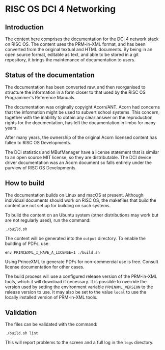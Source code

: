 # RISC OS DCI 4 Networking

## Introduction

The content here comprises the documentation for the DCI 4 network stack on RISC OS.
The content uses the PRM-in-XML format, and has been converted from the original
textual and HTML documents. By being in an open source format, editable as text,
and able to be stored in a git repository, it brings the maintenance of
documentation to users.

## Status of the documentation

The documentation has been converted raw, and then reorganised to structure the
information in a form closer to that used by the RISC OS Programmer's Reference
Manuals.

The documentation was originally copyight Acorn/ANT. Acorn had concerns that the
information might be used to subvert school systems. This concern, together with
the inability to obtain any clear answer on the reproduction rights for the
documentation, has left the documentation in limbo for many years.

After many years, the ownership of the original Acorn licensed content has
fallen to RISC OS Developments.

The DCI statistics and MBufManager have a license statement that is similar to
an open source MIT license, so they are distributable. The DCI device driver
documentation was an Acorn document so falls entirely under the purview of
RISC OS Developments.


## How to build

The documentation builds on Linux and macOS at present. Although individual documents should work on RISC OS, the makefiles that build the content are not set up for building on such systems.

To build the content on an Ubuntu system (other distributions may work but are not regularly used), run the command:

```
./build.sh
```

The content will be generated into the `output` directory. To enable the building of PDFs, use:

```
env PRINCEXML_I_HAVE_A_LICENSE=1 ./build.sh
```

Using PrinceXML to generate PDFs for non-commercial use is free. Consult license documentation for other cases.

The build process will use a configured release version of the PRM-in-XML tools, which it will download if necessary. It is possible to override the version used by setting the environment variable `PRMINXML_VERSION` to the release version to use. It may also be set to the value `local` to use the locally installed version of PRM-in-XML tools.

## Validation

The files can be validated with the command:

```
./build.sh lint
```

This will report problems to the screen and a full log in the `logs` directory.
